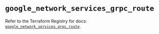 # `google_network_services_grpc_route`

Refer to the Terraform Registry for docs: [`google_network_services_grpc_route`](https://registry.terraform.io/providers/hashicorp/google-beta/6.42.0/docs/resources/google_network_services_grpc_route).
